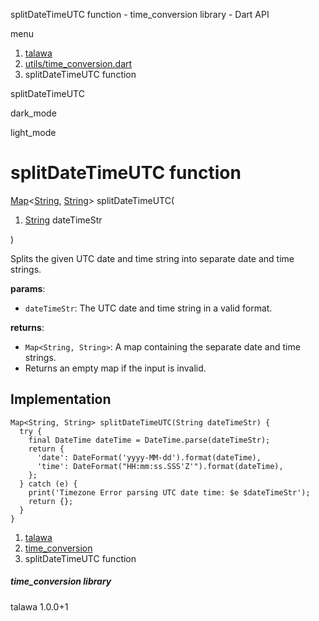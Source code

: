 




splitDateTimeUTC function - time\_conversion library - Dart API







menu

1. [talawa](../index.html)
2. [utils/time\_conversion.dart](../file-___home_harshil_Desktop_open-source_palisadoes_talawa_lib_utils_time_conversion/)
3. splitDateTimeUTC function

splitDateTimeUTC


dark\_mode

light\_mode




# splitDateTimeUTC function


[Map](https://api.flutter.dev/flutter/dart-core/Map-class.html)<[String](https://api.flutter.dev/flutter/dart-core/String-class.html), [String](https://api.flutter.dev/flutter/dart-core/String-class.html)>
splitDateTimeUTC(

1. [String](https://api.flutter.dev/flutter/dart-core/String-class.html) dateTimeStr

)

Splits the given UTC date and time string into separate date and time strings.

**params**:

* `dateTimeStr`: The UTC date and time string in a valid format.

**returns**:

* `Map<String, String>`: A map containing the separate date and time strings.
* Returns an empty map if the input is invalid.

## Implementation

```
Map<String, String> splitDateTimeUTC(String dateTimeStr) {
  try {
    final DateTime dateTime = DateTime.parse(dateTimeStr);
    return {
      'date': DateFormat('yyyy-MM-dd').format(dateTime),
      'time': DateFormat("HH:mm:ss.SSS'Z'").format(dateTime),
    };
  } catch (e) {
    print('Timezone Error parsing UTC date time: $e $dateTimeStr');
    return {};
  }
}
```

 


1. [talawa](../index.html)
2. [time\_conversion](../file-___home_harshil_Desktop_open-source_palisadoes_talawa_lib_utils_time_conversion/)
3. splitDateTimeUTC function

##### time\_conversion library





talawa
1.0.0+1






